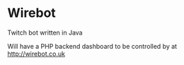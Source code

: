 # Wirebot
Twitch bot written in Java

Will have a PHP backend dashboard to be controlled by at http://wirebot.co.uk
